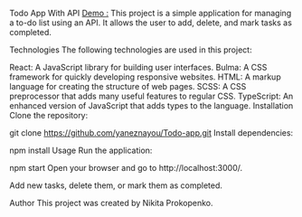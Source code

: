 Todo App With API
[Demo :](https://yaneznayou.github.io/react_todo-app-with-api/)
This project is a simple application for managing a to-do list using an API. It allows the user to add, delete, and mark tasks as completed.

Technologies
The following technologies are used in this project:

React: A JavaScript library for building user interfaces.
Bulma: A CSS framework for quickly developing responsive websites.
HTML: A markup language for creating the structure of web pages.
SCSS: A CSS preprocessor that adds many useful features to regular CSS.
TypeScript: An enhanced version of JavaScript that adds types to the language.
Installation
Clone the repository:

git clone https://github.com/yaneznayou/Todo-app.git
Install dependencies:

npm install
Usage
Run the application:

npm start
Open your browser and go to http://localhost:3000/.

Add new tasks, delete them, or mark them as completed.

Author
This project was created by Nikita Prokopenko.